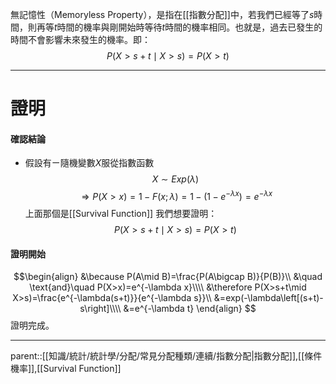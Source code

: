 無記憶性（Memoryless Property），是指在[[指數分配]]中，若我們已經等了$s$時間，則再等$t$時間的機率與剛開始時等待$t$時間的機率相同。也就是，過去已發生的時間不會影響未來發生的機率。即：
$$
P(X>s+t\mid X>s)=P(X>t)
$$
- - -
# 證明
#### 確認結論
- 假設有ㄧ隨機變數$X$服從指數函數
$$
X\sim Exp(\lambda)
$$
$$
\Rightarrow P(X>x)=1-F(x;\lambda)=1-(1-e^{-\lambda x})=e^{-\lambda x}
$$
上面那個是[[Survival Function]]
我們想要證明：
$$
P(X>s+t\mid X>s)=P(X>t)
$$
#### 證明開始
$$\begin{align}
&\because P(A\mid B)=\frac{P(A\bigcap B)}{P(B)}\\
&\quad \text{and}\quad P(X>x)=e^{-\lambda x}\\\\
&\therefore P(X>s+t\mid X>s)=\frac{e^{-\lambda(s+t)}}{e^{-\lambda s}}\\
&=exp(-\lambda\left[(s+t)-s\right]\\\\
&=e^{-\lambda t}
\end{align}
$$ 
證明完成。
- - -
parent::[[知識/統計/統計學/分配/常見分配種類/連續/指數分配|指數分配]],[[條件機率]],[[Survival Function]]